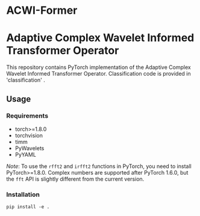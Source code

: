 # ACWI-Former
# Adaptive Complex Wavelet Informed Transformer Operator

This repository contains PyTorch implementation of the Adaptive Complex Wavelet Informed Transformer Operator. 
Classification code is provided in 'classification' .

## Usage

### Requirements

- torch>=1.8.0
- torchvision
- timm
- PyWavelets
- PyYAML

*Note*: To use the ```rfft2``` and ```irfft2``` functions in PyTorch, you need to install PyTorch>=1.8.0. Complex numbers are supported after PyTorch 1.6.0, but the ```fft``` API is slightly different from the current version. 


### Installation
```
pip install -e .
```
